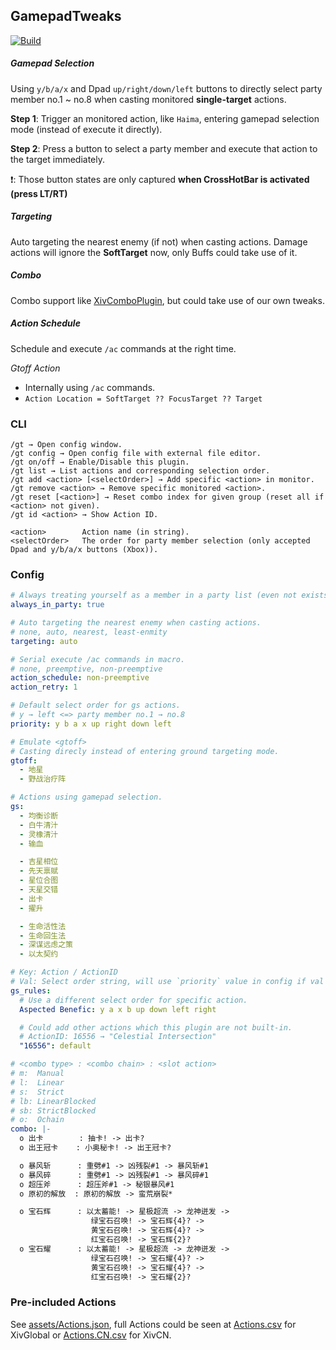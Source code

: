 ## GamepadTweaks

[![Build](https://img.shields.io/github/workflow/status/luxrck/GamepadTweaks/Build?style=for-the-badge)](https://github.com/luxrck/GamepadTweaks/blob/master/.github/workflows/build.yml)

##### Gamepad Selection
Using `y/b/a/x` and Dpad `up/right/down/left` buttons to directly select party member no.1 ~ no.8 when casting monitored **single-target** actions.

**Step 1**: Trigger an monitored action, like `Haima`, entering gamepad selection mode (instead of execute it directly).

**Step 2**: Press a button to select a party member and execute that action to the target immediately.

❗: Those button states are only captured **when CrossHotBar is activated (press LT/RT)**

##### Targeting
Auto targeting the nearest enemy (if not) when casting actions. Damage actions will ignore the **SoftTarget** now, only Buffs could take use of it.

##### Combo
Combo support like [XivComboPlugin](https://github.com/attickdoor/XIVComboPlugin.git), but could take use of our own tweaks.

##### Action Schedule
Schedule and execute `/ac` commands at the right time.

*Gtoff Action*
* Internally using `/ac` commands.
* `Action Location = SoftTarget ?? FocusTarget ?? Target`

### CLI

```
/gt → Open config window.
/gt config → Open config file with external file editor.
/gt on/off → Enable/Disable this plugin.
/gt list → List actions and corresponding selection order.
/gt add <action> [<selectOrder>] → Add specific <action> in monitor.
/gt remove <action> → Remove specific monitored <action>.
/gt reset [<action>] → Reset combo index for given group (reset all if <action> not given).
/gt id <action> → Show Action ID.

<action>        Action name (in string).
<selectOrder>   The order for party member selection (only accepted Dpad and y/b/a/x buttons (Xbox)).
```

### Config
```yaml
# Always treating yourself as a member in a party list (even not exists).
always_in_party: true

# Auto targeting the nearest enemy when casting actions.
# none, auto, nearest, least-enmity
targeting: auto

# Serial execute /ac commands in macro.
# none, preemptive, non-preemptive
action_schedule: non-preemptive
action_retry: 1

# Default select order for gs actions.
# y → left <=> party member no.1 → no.8
priority: y b a x up right down left

# Emulate <gtoff>
# Casting direcly instead of entering ground targeting mode.
gtoff:
  - 地星
  - 野战治疗阵

# Actions using gamepad selection.
gs:
  - 均衡诊断
  - 白牛清汁
  - 灵橡清汁
  - 输血

  - 吉星相位
  - 先天禀赋
  - 星位合图
  - 天星交错
  - 出卡
  - 擢升

  - 生命活性法
  - 生命回生法
  - 深谋远虑之策
  - 以太契约

# Key: Action / ActionID
# Val: Select order string, will use `priority` value in config if val is "" or "default".
gs_rules:
  # Use a different select order for specific action.
  Aspected Benefic: y a x b up down left right

  # Could add other actions which this plugin are not built-in.
  # ActionID: 16556 → "Celestial Intersection"
  "16556": default

# <combo type> : <combo chain> : <slot action>
# m:  Manual
# l:  Linear
# s:  Strict
# lb: LinearBlocked
# sb: StrictBlocked
# o:  Ochain
combo: |-
  o 出卡        : 抽卡! -> 出卡?
  o 出王冠卡    : 小奥秘卡! -> 出王冠卡?

  o 暴风斩      : 重劈#1 -> 凶残裂#1 -> 暴风斩#1
  o 暴风碎      : 重劈#1 -> 凶残裂#1 -> 暴风碎#1
  o 超压斧      : 超压斧#1 -> 秘银暴风#1
  o 原初的解放  : 原初的解放 -> 蛮荒崩裂*

  o 宝石辉      : 以太蓄能! -> 星极超流 -> 龙神迸发 ->
                  绿宝石召唤! -> 宝石辉{4}? ->
                  黄宝石召唤! -> 宝石辉{4}? ->
                  红宝石召唤! -> 宝石辉{2}?
  o 宝石耀      : 以太蓄能! -> 星极超流 -> 龙神迸发 ->
                  绿宝石召唤! -> 宝石耀{4}? ->
                  黄宝石召唤! -> 宝石耀{4}? ->
                  红宝石召唤! -> 宝石耀{2}?
```

### Pre-included Actions

See [assets/Actions.json](assets/Actions.json), full Actions could be seen at [Actions.csv](https://github.com/xivapi/ffxiv-datamining/csv/Action.csv) for XivGlobal or [Actions.CN.csv](https://github.com/thewakingsands/ffxiv-datamining-cn/Action.csv) for XivCN.